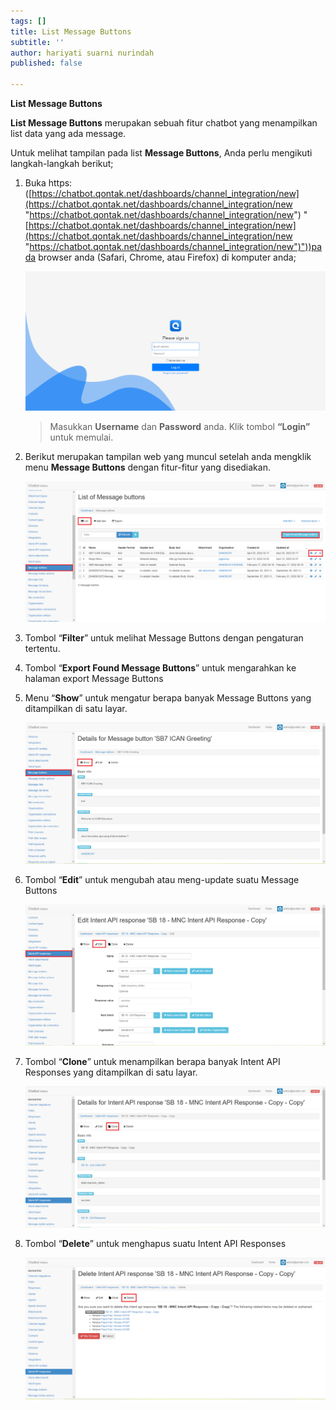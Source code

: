```yaml
---
tags: []
title: List Message Buttons
subtitle: ''
author: hariyati suarni nurindah
published: false

---
```

**List Message Buttons**

**List Message Buttons** merupakan sebuah fitur chatbot yang menampilkan list data yang ada message.

Untuk melihat tampilan pada list **Message Buttons**, Anda perlu mengikuti langkah-langkah berikut;

1. Buka https: ([https://chatbot.qontak.net/dashboards/channel_integration/new](https://chatbot.qontak.net/dashboards/channel_integration/new "https://chatbot.qontak.net/dashboards/channel_integration/new") "[https://chatbot.qontak.net/dashboards/channel_integration/new](https://chatbot.qontak.net/dashboards/channel_integration/new "https://chatbot.qontak.net/dashboards/channel_integration/new")"))pada browser anda (Safari, Chrome, atau Firefox) di komputer anda;

   ![](/uploads/channell.PNG)

   > Masukkan **Username** dan **Password** anda. Klik tombol **“Login”** untuk memulai.
2. Berikut merupakan tampilan web yang muncul setelah anda mengklik menu **Message Buttons** dengan fitur-fitur yang disediakan.

   ![](/uploads/message-buttons1.PNG)
3. Tombol “**Filter**” untuk melihat Message Buttons dengan pengaturan tertentu.
4. Tombol “**Export Found Message Buttons**” untuk mengarahkan ke halaman export Message Buttons
5. Menu “**Show**” untuk mengatur berapa banyak Message Buttons yang ditampilkan di satu layar.

   ![](/uploads/message-buttons2.PNG)
6. Tombol “**Edit**” untuk mengubah atau meng-update suatu Message Buttons

   ![](/uploads/intent-api-response3.PNG)
7. Tombol “**Clone**” untuk menampilkan berapa banyak Intent API Responses yang ditampilkan di satu layar.

   ![](/uploads/intent-api-response4.PNG)
8. Tombol “**Delete**” untuk menghapus suatu Intent API Responses

   ![](/uploads/intent-api-response5.PNG)
